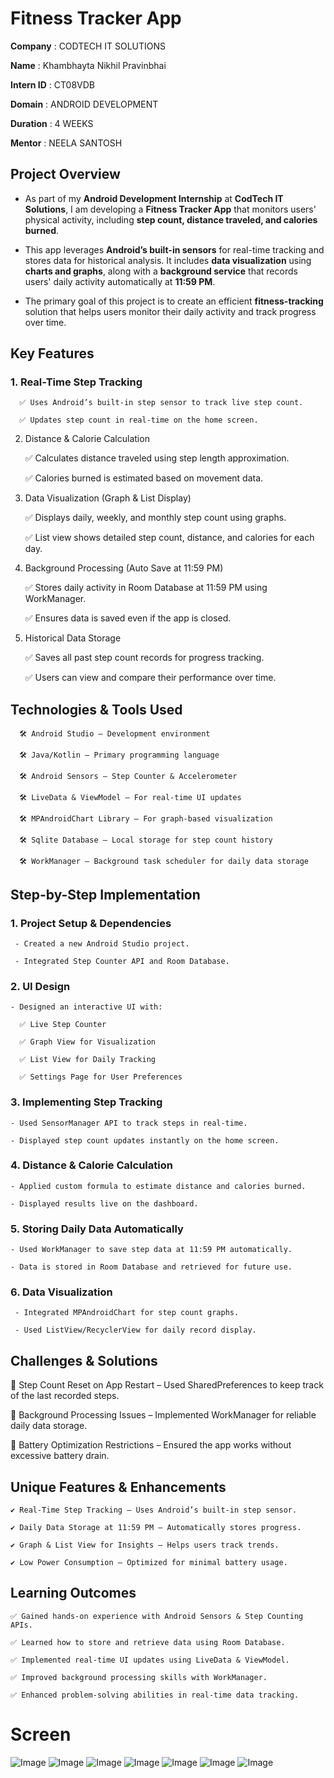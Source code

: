 # **Fitness Tracker App**
**Company** : CODTECH IT SOLUTIONS

**Name** : Khambhayta Nikhil Pravinbhai

**Intern ID** : CT08VDB

**Domain** : ANDROID DEVELOPMENT

**Duration** : 4 WEEKS

**Mentor** : NEELA SANTOSH

## **Project Overview**

- As part of my **Android Development Internship** at **CodTech IT Solutions**, I am developing a **Fitness Tracker App** that monitors users' physical activity, including **step count, distance traveled, and calories burned**.

- This app leverages **Android’s built-in sensors** for real-time tracking and stores data for historical analysis. It includes **data visualization** using **charts and graphs**, along with a **background service** that records users' daily activity automatically at **11:59 PM**.

- The primary goal of this project is to create an efficient **fitness-tracking** solution that helps users monitor their daily activity and track progress over time.

## **Key Features**
### **1. Real-Time Step Tracking**

      ✅ Uses Android’s built-in step sensor to track live step count.

      ✅ Updates step count in real-time on the home screen.

2. Distance & Calorie Calculation

      ✅ Calculates distance traveled using step length approximation.

      ✅ Calories burned is estimated based on movement data.

3. Data Visualization (Graph & List Display)

      ✅ Displays daily, weekly, and monthly step count using graphs.

      ✅ List view shows detailed step count, distance, and calories for each day.

4. Background Processing (Auto Save at 11:59 PM)

      ✅ Stores daily activity in Room Database at 11:59 PM using WorkManager.

      ✅ Ensures data is saved even if the app is closed.

6. Historical Data Storage

      ✅ Saves all past step count records for progress tracking.

      ✅ Users can view and compare their performance over time.

## **Technologies & Tools Used**

      🛠 Android Studio – Development environment

      🛠 Java/Kotlin – Primary programming language

      🛠 Android Sensors – Step Counter & Accelerometer

      🛠 LiveData & ViewModel – For real-time UI updates

      🛠 MPAndroidChart Library – For graph-based visualization

      🛠 Sqlite Database – Local storage for step count history

      🛠 WorkManager – Background task scheduler for daily data storage

## **Step-by-Step Implementation**
### **1. Project Setup & Dependencies**

     - Created a new Android Studio project.

     - Integrated Step Counter API and Room Database.
  
### **2. UI Design**
  
    - Designed an interactive UI with:
      
      ✅ Live Step Counter
      
      ✅ Graph View for Visualization
      
      ✅ List View for Daily Tracking
      
      ✅ Settings Page for User Preferences
### **3. Implementing Step Tracking**
  
    - Used SensorManager API to track steps in real-time.
  
    - Displayed step count updates instantly on the home screen.
    
### **4. Distance & Calorie Calculation**
   
    - Applied custom formula to estimate distance and calories burned.

    - Displayed results live on the dashboard.

### **5. Storing Daily Data Automatically**
    
    - Used WorkManager to save step data at 11:59 PM automatically.
    
    - Data is stored in Room Database and retrieved for future use.

### **6. Data Visualization**
    
     - Integrated MPAndroidChart for step count graphs.
     
     - Used ListView/RecyclerView for daily record display.

## **Challenges & Solutions**

  🚧 Step Count Reset on App Restart 
      – Used SharedPreferences to keep track of the last recorded steps.

  🚧 Background Processing Issues 
      – Implemented WorkManager for reliable daily data storage.

  🚧 Battery Optimization Restrictions 
      – Ensured the app works without excessive battery drain.

## **Unique Features & Enhancements**

    ✔ Real-Time Step Tracking – Uses Android’s built-in step sensor.

    ✔ Daily Data Storage at 11:59 PM – Automatically stores progress.

    ✔ Graph & List View for Insights – Helps users track trends.

    ✔ Low Power Consumption – Optimized for minimal battery usage.

## **Learning Outcomes**

    ✅ Gained hands-on experience with Android Sensors & Step Counting APIs.

    ✅ Learned how to store and retrieve data using Room Database.
    
    ✅ Implemented real-time UI updates using LiveData & ViewModel.

    ✅ Improved background processing skills with WorkManager.

    ✅ Enhanced problem-solving abilities in real-time data tracking.

# **Screen**
![Image](https://github.com/user-attachments/assets/2524aeb3-4b10-48a5-bb3e-8a0081010ada)
![Image](https://github.com/user-attachments/assets/82e75bfe-81f9-40c3-8ac8-9579d80484dc)
![Image](https://github.com/user-attachments/assets/4480bc07-bd27-4ac1-8597-bbe7c2ba671e)
![Image](https://github.com/user-attachments/assets/2faa7630-bba0-41ac-8074-5b32684e3851)
![Image](https://github.com/user-attachments/assets/c4ceddf2-d5d6-4bec-8b98-ccea30c1d5e1)
![Image](https://github.com/user-attachments/assets/ff789a08-a789-4574-a108-cf580320a3a1)
![Image](https://github.com/user-attachments/assets/be03fb78-db0a-49ad-acf3-4180ebcc57a0)
